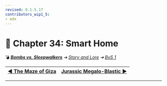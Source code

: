 ```yaml
---
revised: 0.1.5.17
contributors_wip1_5:
- edx
---
```


# 📄 Chapter 34: Smart Home

💣 ***[Bombs vs. Sleepwalkers][home]** ➔ [Story and Lore][story] ➔ [BvS 1][story_bvs1]*

| [◀️ The Maze of Giza][prev] | [Jurassic Megalo-Blastic ▶️][next] |
| --: | :-- |

****

[home]: /README.md
[prev]: /story/bvs1/33_the_maze_of_giza.md
[next]: /story/bvs1/35_jurassic_megalo_blastic.md
[story]: /story/readme.md
[story_bvs1]: /story/bvs1/readme.md
